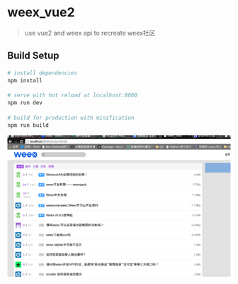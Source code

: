 # weex_vue2

> use vue2 and weex api to recreate weex社区

## Build Setup

``` bash
# install dependencies
npm install

# serve with hot reload at localhost:8080
npm run dev

# build for production with minification
npm run build
```

![](./static/jieduan.png)
